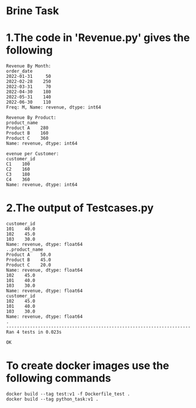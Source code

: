 # Brine Task 

# 1.The code in 'Revenue.py' gives the following
    Revenue By Month:
    order_date
    2022-01-31     50
    2022-02-28    250
    2022-03-31     70
    2022-04-30    180
    2022-05-31    140
    2022-06-30    110
    Freq: M, Name: revenue, dtype: int64

    Revenue By Product:
    product_name
    Product A    280
    Product B    160
    Product C    360
    Name: revenue, dtype: int64

    evenue per Customer:
    customer_id
    C1    100
    C2    160
    C3    180
    C4    360
    Name: revenue, dtype: int64

# 2.The output of Testcases.py
    customer_id
    101    40.0
    102    45.0
    103    30.0
    Name: revenue, dtype: float64
    ..product_name
    Product A    50.0
    Product B    45.0
    Product C    20.0
    Name: revenue, dtype: float64
    102    45.0
    101    40.0
    103    30.0
    Name: revenue, dtype: float64
    customer_id
    102    45.0
    101    40.0
    103    30.0
    Name: revenue, dtype: float64
    .
    ----------------------------------------------------------------------
    Ran 4 tests in 0.023s

    OK

#   To create docker images use the following commands
    docker build --tag test:v1 -f Dockerfile_test .
    docker build --tag python_task:v1 .
